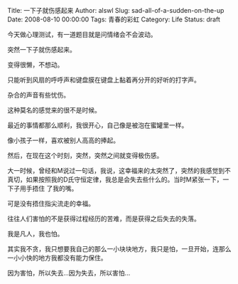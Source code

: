 Title: 一下子就伤感起来
Author: alswl
Slug: sad-all-of-a-sudden-on-the-up
Date: 2008-08-10 00:00:00
Tags: 青春的彩虹
Category: Life
Status: draft

今天做心理测试，有一道题目就是问情绪会不会波动。

突然一下子就伤感起来。

变得很懒，不想动。

只能听到风扇的呼呼声和键盘膜在键盘上黏着再分开的好听的打字声。

杂合的声音有些忧伤。

这种莫名的感觉来的很不是时候。

最近的事情都那么顺利，我很开心，自己像是被泡在蜜罐里一样。

像小孩子一样，喜欢被别人高高的捧起。

然后，在现在这个时刻，突然，突然之间就变得极伤感。

大一时候，曾经和M说过一句话，我说，这幸福来的太突然了，突然的我感觉到不真切，如果按照我的D氏守恒定律，我总是会失去些什么的。当时M紧张一下，一下子用手捂住
了我的嘴。

可是没有捂住指尖流走的幸福。

往往人们害怕的不是获得过程经历的苦难，而是获得之后失去的失落。

我是凡人，我也怕。

其实我不贪，我只想要我自己的那么一小块块地方，我只是怕，一旦开始，连那么一小小快的地方我都没有能力保住。

因为害怕，所以失去...因为失去，所以害怕...

